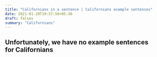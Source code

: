 ```yaml
---
title: "Californians in a sentence | Californians example sentences"
date: 2021-01-20T19:57:50+05:30
draft: falses
summary: "Californians"
---
```

## Unfortunately, we have no example sentences for Californians                 
